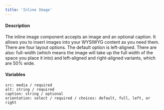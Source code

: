 ```yaml
---
title: 'Inline Image'
---
```

#### Description
The inline image component accepts an image and an optional caption. It allows you to insert images into your WYSIWYG content as you need them. There are four layout options. The default option is left-aligned. There are also: full-width (which means the image will take up the full width of the space you place it into) and left-aligned and right-aligned variants, which are 50% wide.

#### Variables
~~~
src: media / required
alt: string / required
caption: string / optional
orientation: select / required / choices: default, full, left, or right
~~~

